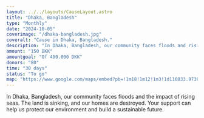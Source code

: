 ```yaml
---
layout: ../../layouts/CauseLayout.astro
title: "Dhaka, Bangladesh"
type: "Monthly"
date: "2024-10-05"
coverimage: "/dhaka-bangladesh.jpg"
coveralt: "Cause in Dhaka, Bangladesh."
description: "In Dhaka, Bangladesh, our community faces floods and rising seas, threatening our homes."
amount: "150 DKK"
amountgoal: "Of 400.000 DKK"
donors: "80"
time: "30 days"
status: "To go"
map: "https://www.google.com/maps/embed?pb=!1m18!1m12!1m3!1d116833.9730354466!2d90.33728775128218!3d23.780818635286145!2m3!1f0!2f0!3f0!3m2!1i1024!2i768!4f13.1!3m3!1m2!1s0x3755b8b087026b81%3A0x8fa563bbdd5904c2!2sDhaka%2C%20Bangladesh!5e0!3m2!1sda!2sdk!4v1733999866320!5m2!1sda!2sdk"
---
```


In Dhaka, Bangladesh, our community faces floods and the impact of rising seas. The land is sinking, and our homes are destroyed. Your support can help us protect our environment and build a sustainable future.